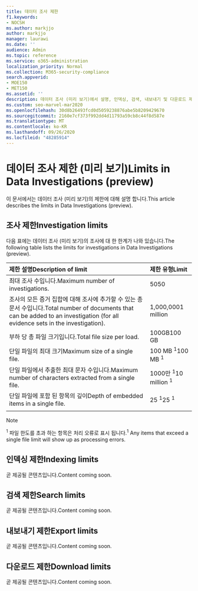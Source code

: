 ```yaml
---
title: 데이터 조사 제한
f1.keywords:
- NOCSH
ms.author: markjjo
author: markjjo
manager: laurawi
ms.date: ''
audience: Admin
ms.topic: reference
ms.service: o365-administration
localization_priority: Normal
ms.collection: M365-security-compliance
search.appverid:
- MOE150
- MET150
ms.assetid: ''
description: 데이터 조사 (미리 보기)에서 설명, 인덱싱, 검색, 내보내기 및 다운로드 제한에 대 한 정보를 확인 합니다.
ms.custom: seo-marvel-mar2020
ms.openlocfilehash: 30d8b26493fcd0d5059238876abe5b8209429670
ms.sourcegitcommit: 2160e7cf373f992dd4d11793a59cb8c44f8d587e
ms.translationtype: MT
ms.contentlocale: ko-KR
ms.lasthandoff: 09/26/2020
ms.locfileid: "48285914"
---
```

# <a name="limits-in-data-investigations-preview"></a><span data-ttu-id="9b180-103">데이터 조사 제한 (미리 보기)</span><span class="sxs-lookup"><span data-stu-id="9b180-103">Limits in Data Investigations (preview)</span></span>

<span data-ttu-id="9b180-104">이 문서에서는 데이터 조사 (미리 보기)의 제한에 대해 설명 합니다.</span><span class="sxs-lookup"><span data-stu-id="9b180-104">This article describes the limits in Data Investigations (preview).</span></span>

## <a name="investigation-limits"></a><span data-ttu-id="9b180-105">조사 제한</span><span class="sxs-lookup"><span data-stu-id="9b180-105">Investigation limits</span></span>

<span data-ttu-id="9b180-106">다음 표에는 데이터 조사 (미리 보기)의 조사에 대 한 한계가 나와 있습니다.</span><span class="sxs-lookup"><span data-stu-id="9b180-106">The following table lists the limits for investigations in Data Investigations (preview).</span></span> 
    
  |<span data-ttu-id="9b180-107">**제한 설명**</span><span class="sxs-lookup"><span data-stu-id="9b180-107">**Description of limit**</span></span>|<span data-ttu-id="9b180-108">**제한 유형**</span><span class="sxs-lookup"><span data-stu-id="9b180-108">**Limit**</span></span>|
  |:-----|:-----|
  |<span data-ttu-id="9b180-109">최대 조사 수입니다.</span><span class="sxs-lookup"><span data-stu-id="9b180-109">Maximum number of investigations.</span></span>  <br/> |<span data-ttu-id="9b180-110">50</span><span class="sxs-lookup"><span data-stu-id="9b180-110">50</span></span>  <br/> |
  |<span data-ttu-id="9b180-111">조사의 모든 증거 집합에 대해 조사에 추가할 수 있는 총 문서 수입니다.</span><span class="sxs-lookup"><span data-stu-id="9b180-111">Total number of documents that can be added to an investigation (for all evidence sets in the investigation).</span></span>  <br/> |<span data-ttu-id="9b180-112">1,000,000</span><span class="sxs-lookup"><span data-stu-id="9b180-112">1 million</span></span>  <br/> |
  |<span data-ttu-id="9b180-113">부하 당 총 파일 크기입니다.</span><span class="sxs-lookup"><span data-stu-id="9b180-113">Total file size per load.</span></span>  <br/> |<span data-ttu-id="9b180-114">100GB</span><span class="sxs-lookup"><span data-stu-id="9b180-114">100 GB</span></span>  <br/> |
  |<span data-ttu-id="9b180-115">단일 파일의 최대 크기</span><span class="sxs-lookup"><span data-stu-id="9b180-115">Maximum size of a single file.</span></span>   <br/> |<span data-ttu-id="9b180-116">100 MB <sup>1</sup></span><span class="sxs-lookup"><span data-stu-id="9b180-116">100 MB <sup>1</sup></span></span> <br/> |
  |<span data-ttu-id="9b180-117">단일 파일에서 추출한 최대 문자 수입니다.</span><span class="sxs-lookup"><span data-stu-id="9b180-117">Maximum number of characters extracted from a single file.</span></span>  <br/> |<span data-ttu-id="9b180-118">1000만 <sup>1</sup></span><span class="sxs-lookup"><span data-stu-id="9b180-118">10 million <sup>1</sup></span></span> <br/> |
  |<span data-ttu-id="9b180-119">단일 파일에 포함 된 항목의 깊이</span><span class="sxs-lookup"><span data-stu-id="9b180-119">Depth of embedded items in a single file.</span></span>  <br/> |<span data-ttu-id="9b180-120">25 <sup>1</sup></span><span class="sxs-lookup"><span data-stu-id="9b180-120">25 <sup>1</sup></span></span> <br/> |
|||
> [!NOTE]
><span data-ttu-id="9b180-121"><sup>1</sup>  파일 한도를 초과 하는 항목은 처리 오류로 표시 됩니다.</span><span class="sxs-lookup"><span data-stu-id="9b180-121"><sup>1</sup>  Any items that exceed a single file limit will show up as processing errors.</span></span>

## <a name="indexing-limits"></a><span data-ttu-id="9b180-122">인덱싱 제한</span><span class="sxs-lookup"><span data-stu-id="9b180-122">Indexing limits</span></span>

<span data-ttu-id="9b180-123">곧 제공될 콘텐츠입니다.</span><span class="sxs-lookup"><span data-stu-id="9b180-123">Content coming soon.</span></span>

## <a name="search-limits"></a><span data-ttu-id="9b180-124">검색 제한</span><span class="sxs-lookup"><span data-stu-id="9b180-124">Search limits</span></span>

<span data-ttu-id="9b180-125">곧 제공될 콘텐츠입니다.</span><span class="sxs-lookup"><span data-stu-id="9b180-125">Content coming soon.</span></span>

## <a name="export-limits"></a><span data-ttu-id="9b180-126">내보내기 제한</span><span class="sxs-lookup"><span data-stu-id="9b180-126">Export limits</span></span>

<span data-ttu-id="9b180-127">곧 제공될 콘텐츠입니다.</span><span class="sxs-lookup"><span data-stu-id="9b180-127">Content coming soon.</span></span>

## <a name="download-limits"></a><span data-ttu-id="9b180-128">다운로드 제한</span><span class="sxs-lookup"><span data-stu-id="9b180-128">Download limits</span></span>

<span data-ttu-id="9b180-129">곧 제공될 콘텐츠입니다.</span><span class="sxs-lookup"><span data-stu-id="9b180-129">Content coming soon.</span></span>

